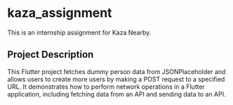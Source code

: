 # kaza_assignment

This is an internship assignment for Kaza Nearby.

## Project Description

This Flutter project fetches dummy person data from JSONPlaceholder and allows users to create more users by making a POST request to a specified URL. It demonstrates how to perform network operations in a Flutter application, including fetching data from an API and sending data to an API.

